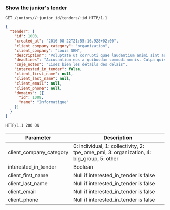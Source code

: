 ### Show the junior's tender

```http
GET /juniors//:junior_id/tenders/:id HTTP/1.1
```

```json
{
  "tender": {
    "id": 1003,
    "created_at": "2016-08-22T21:55:16.928+02:00",
    "client_company_category": "organization",
    "client_company": "Louis SEM",
    "description": "Voluptate ut corrupti quae laudantium animi sint assumenda. Sed labore eius. Natus asperiores rerum eos et sequi. Ut molestias et rerum. At molestiae in.",
    "deadlines": "Accusantium eos a quibusdam commodi omnis. Culpa quisquam eum velit reprehenderit sapiente labore. Placeat dolorum officiis mollitia qui odio.",
    "cnje_notes": "Lisez bien les détails des délais",
    "interested_in_tender": false,
    "client_first_name": null,
    "client_last_name": null,
    "client_email": null,
    "client_phone": null,
    "domains": [{
      "id": 1008,
      "name": "Informatique"
    }]
  }
}
```

```http
HTTP/1.1 200 OK
```

Parameter               | Description
----------------------- | ------
client_company_category | 0: individual, 1: collectivity, 2: tpe_pme_pmi, 3: organization, 4: big_group, 5: other
interested_in_tender    | Boolean
client_first_name       | Null if interested_in_tender is false
client_last_name        | Null if interested_in_tender is false
client_email            | Null if interested_in_tender is false
client_phone            | Null if interested_in_tender is false
